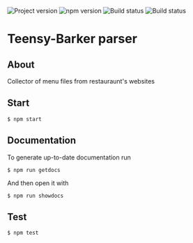![Project version](https://img.shields.io/badge/version-0.7.0-blue.svg)
![npm version](https://img.shields.io/badge/npm-v6.7.0-brightgreen.svg)
![Build status](https://travis-ci.com/kushkamisha/Teensy-Barker.svg?token=eU2xeax7Tp5xNpzo1KrV&branch=master)
![Build status](https://ci.appveyor.com/api/projects/status/jil2vprufxxve9jn?svg=true)

# Teensy-Barker parser

## About
Collector of menu files from restauraunt's websites

## Start
```
$ npm start
```

## Documentation
To generate up-to-date documentation run
```
$ npm run getdocs
```

And then open it with
```
$ npm run showdocs
```

## Test
```
$ npm test
```